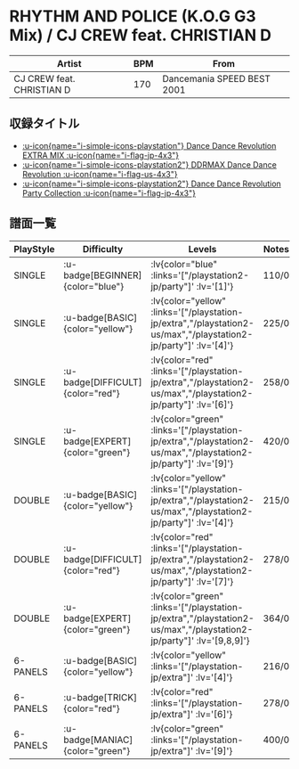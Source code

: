 # RHYTHM AND POLICE (K.O.G G3 Mix) / CJ CREW feat. CHRISTIAN D

|Artist|BPM|From|
|------|---|----|
|CJ CREW feat. CHRISTIAN D|170|Dancemania SPEED BEST 2001|

## 収録タイトル

- [ :u-icon{name="i-simple-icons-playstation"} Dance Dance Revolution EXTRA MIX :u-icon{name="i-flag-jp-4x3"} ](/playstation-jp/extra)
- [ :u-icon{name="i-simple-icons-playstation2"} DDRMAX Dance Dance Revolution :u-icon{name="i-flag-us-4x3"} ](/playstation2-us/max)
- [ :u-icon{name="i-simple-icons-playstation2"} Dance Dance Revolution Party Collection :u-icon{name="i-flag-jp-4x3"} ](/playstation2-jp/party)

## 譜面一覧

|PlayStyle|Difficulty|Levels|Notes|Movie|
|---------|----------|------|-----|-----|
|SINGLE| :u-badge[BEGINNER]{color="blue"} | :lv{color="blue" :links='["/playstation2-jp/party"]' :lv='[1]'} |110/0||
|SINGLE| :u-badge[BASIC]{color="yellow"} | :lv{color="yellow" :links='["/playstation-jp/extra","/playstation2-us/max","/playstation2-jp/party"]' :lv='[4]'} |225/0||
|SINGLE| :u-badge[DIFFICULT]{color="red"} | :lv{color="red" :links='["/playstation-jp/extra","/playstation2-us/max","/playstation2-jp/party"]' :lv='[6]'} |258/0||
|SINGLE| :u-badge[EXPERT]{color="green"} | :lv{color="green" :links='["/playstation-jp/extra","/playstation2-us/max","/playstation2-jp/party"]' :lv='[9]'} |420/0||
|DOUBLE| :u-badge[BASIC]{color="yellow"} | :lv{color="yellow" :links='["/playstation-jp/extra","/playstation2-us/max","/playstation2-jp/party"]' :lv='[4]'} |215/0||
|DOUBLE| :u-badge[DIFFICULT]{color="red"} | :lv{color="red" :links='["/playstation-jp/extra","/playstation2-us/max","/playstation2-jp/party"]' :lv='[7]'} |278/0||
|DOUBLE| :u-badge[EXPERT]{color="green"} | :lv{color="green" :links='["/playstation-jp/extra","/playstation2-us/max","/playstation2-jp/party"]' :lv='[9,8,9]'} |364/0||
|6-PANELS| :u-badge[BASIC]{color="yellow"} | :lv{color="yellow" :links='["/playstation-jp/extra"]' :lv='[4]'} |216/0||
|6-PANELS| :u-badge[TRICK]{color="red"} | :lv{color="red" :links='["/playstation-jp/extra"]' :lv='[6]'} |278/0||
|6-PANELS| :u-badge[MANIAC]{color="green"} | :lv{color="green" :links='["/playstation-jp/extra"]' :lv='[9]'} |400/0||
